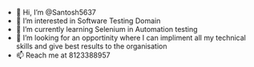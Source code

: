 - 👋 Hi, I’m @Santosh5637
- 👀 I’m interested in Software Testing Domain
- 🌱 I’m currently learning Selenium in Automation testing
- 💞️ I’m looking for an opportinity where I can impliment all my technical skills and give best results to the organisation 
- 📫 Reach me at 8123388957

<!---
Santosh5637/Santosh5637 is a ✨ special ✨ repository because its `README.md` (this file) appears on your GitHub profile.
You can click the Preview link to take a look at your changes.
--->
